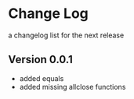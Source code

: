# Change Log

a changelog list for the next release

## Version 0.0.1

- added equals
- added missing allclose functions

